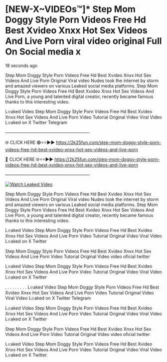 # [NEW-X~VIDEOs™]* Step Mom Doggy Style Porn Videos Free Hd Best Xvideo Xnxx Hot Sex Videos And Live Porn viral video original Full On Social media x

18 seconds ago

Step Mom Doggy Style Porn Videos Free Hd Best Xvideo Xnxx Hot Sex Videos And Live Porn Original Viral video Nudes took the internet by storm and amazed viewers on various Leaked social media platforms. Step Mom Doggy Style Porn Videos Free Hd Best Xvideo Xnxx Hot Sex Videos And Live Porn, a young and talented digital creator, recently became famous thanks to this interesting video.

L𝚎aked Video Step Mom Doggy Style Porn Videos Free Hd Best Xvideo Xnxx Hot Sex Videos And Live Porn Video Tutorial Original Video Viral Video L𝚎aked on X Twitter Telegram

———————————————————-

🌐 CLICK HERE 🟢==►► https://2k25fun.com/step-mom-doggy-style-porn-videos-free-hd-best-xvideo-xnxx-hot-sex-videos-and-live-porn

🔴 CLICK HERE 🌐==►► https://2k25fun.com/step-mom-doggy-style-porn-videos-free-hd-best-xvideo-xnxx-hot-sex-videos-and-live-porn

———————————————————-

[![Watch Leaked Video](https://miro.medium.com/v2/resize:fit:828/format:webp/1*cilzJN44JGOrTw9NJCrNHA.gif "Watch Leaked Video")](https://2k25fun.com/step-mom-doggy-style-porn-videos-free-hd-best-xvideo-xnxx-hot-sex-videos-and-live-porn)

Step Mom Doggy Style Porn Videos Free Hd Best Xvideo Xnxx Hot Sex Videos And Live Porn Original Viral video Nudes took the internet by storm and amazed viewers on various Leaked social media platforms. Step Mom Doggy Style Porn Videos Free Hd Best Xvideo Xnxx Hot Sex Videos And Live Porn, a young and talented digital creator, recently became famous thanks to this interesting video.

L𝚎aked Video Step Mom Doggy Style Porn Videos Free Hd Best Xvideo Xnxx Hot Sex Videos And Live Porn Video Tutorial Original Video Viral Video L𝚎aked on X Twitter

Step Mom Doggy Style Porn Videos Free Hd Best Xvideo Xnxx Hot Sex Videos And Live Porn Video Tutorial Original Video video oficial twitter

L𝚎aked Video Step Mom Doggy Style Porn Videos Free Hd Best Xvideo Xnxx Hot Sex Videos And Live Porn Video Tutorial Original Video Viral Video L𝚎aked on X Twitter

. . . . . . . . . L𝚎aked Video Step Mom Doggy Style Porn Videos Free Hd Best Xvideo Xnxx Hot Sex Videos And Live Porn Video Tutorial Original Video Viral Video L𝚎aked on X Twitter Telegram

L𝚎aked Video Step Mom Doggy Style Porn Videos Free Hd Best Xvideo Xnxx Hot Sex Videos And Live Porn Video Tutorial Original Video Viral Video L𝚎aked on X Twitter

Step Mom Doggy Style Porn Videos Free Hd Best Xvideo Xnxx Hot Sex Videos And Live Porn Video Tutorial Original Video video oficial twitter

L𝚎aked Video Step Mom Doggy Style Porn Videos Free Hd Best Xvideo Xnxx Hot Sex Videos And Live Porn Video Tutorial Original Video Viral Video L𝚎aked on X Twitter.